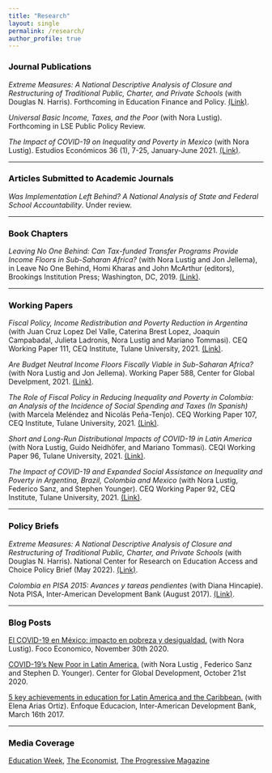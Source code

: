 ```yaml
---
title: "Research"
layout: single
permalink: /research/
author_profile: true
---
```


### <span style="color:#000000">Journal Publications</span> 

*Extreme Measures: A National Descriptive Analysis of Closure and Restructuring of Traditional Public, Charter, and Private Schools* (with Douglas N. Harris). Forthcoming in Education Finance and Policy. [(Link)](https://direct.mit.edu/edfp/article-abstract/doi/10.1162/edfp_a_00386/112923/Extreme-Measures-A-National-Descriptive-Analysis?redirectedFrom=fulltext).

*Universal Basic Income, Taxes, and the Poor* (with Nora Lustig). Forthcoming in LSE Public Policy Review.

*The Impact of COVID-19 on Inequality and Poverty in Mexico* (with Nora Lustig). Estudios
Económicos 36 (1), 7-25, January-June 2021. [(Link)](https://estudioseconomicos.colmex.mx/index.php/economicos/article/view/416).

---

### <span style="color:#000000">Articles Submitted to Academic Journals</span>  

*Was Implementation Left Behind? A National Analysis of State and Federal School Accountability*. Under review. 

---

### <span style="color:#000000">Book Chapters</span>  

*Leaving No One Behind: Can Tax-funded Transfer Programs Provide Income Floors in Sub-Saharan Africa?* (with Nora Lustig and Jon Jellema), in Leave No One Behind, Homi Kharas and John McArthur (editors), Brookings Institution Press; Washington, DC, 2019. [(Link)](https://www.brookings.edu/wp-content/uploads/2019/09/LNOB_Chapter9.pdf).

---

### <span style="color:#000000">Working Papers</span> 

*Fiscal Policy, Income Redistribution and Poverty Reduction in Argentina* (with Juan Cruz Lopez Del Valle, Caterina Brest Lopez, Joaquin Campabadal, Julieta Ladronis, Nora Lustig and Mariano Tommasi). CEQ Working Paper 111, CEQ Institute, Tulane University, 2021. [(Link)](https://repec.tulane.edu/RePEc/ceq/ceq111.pdf).

*Are Budget Neutral Income Floors Fiscally Viable in Sub-Saharan Africa?* (with Nora Lustig and Jon Jellema). Working Paper 588, Center for Global Develpment, 2021. [(Link)](https://www.cgdev.org/sites/default/files/are-budget-neutral-income-floors-fiscally-viable-sub-saharan-africa.pdf).

*The Role of Fiscal Policy in Reducing Inequality and Poverty in Colombia: an Analysis of the Incidence of Social Spending and Taxes (In Spanish)* (with Marcela Meléndez and Nicolás Peña-Tenjo). CEQ Working Paper 107, CEQ Institute, Tulane University, 2021. [(Link)](http://repec.tulane.edu/RePEc/ceq/ceq107.pdf).

*Short and Long-Run Distributional Impacts of COVID-19 in Latin America* (with Nora Lustig, Guido Neidhöfer, and Mariano Tommasi). CEQI Working Paper 96, Tulane University, 2021. [(Link)](http://repec.tulane.edu/RePEc/ceq/ceq96.pdf).

*The Impact of COVID-19 and Expanded Social Assistance on Inequality and Poverty in Argentina, Brazil, Colombia and Mexico* (with Nora Lustig, Federico Sanz, and Stephen Younger). CEQ Working Paper 92, CEQ Institute, Tulane University, 2021. [(Link)](http://repec.tulane.edu/RePEc/ceq/ceq92.pdf).

---

### <span style="color:#000000">Policy Briefs</span> 

*Extreme Measures: A National Descriptive Analysis of Closure and Restructuring of Traditional Public, Charter, and Private Schools* (with Douglas N. Harris). National Center for Research on Education Access and Choice Policy Brief (May 2022). [(Link)](https://reachcentered.org/uploads/policybrief/REACH-National-Closure-Restructuring-2022-05-24.pdf).

*Colombia en PISA 2015: Avances y tareas pendientes* (with Diana Hincapie). Nota PISA, Inter-American Development Bank (August 2017). [(Link)](https://publications.iadb.org/es/colombia-en-pisa-2015-avances-y-tareas-pendientes). 

---

### <span style="color:#000000">Blog Posts</span> 

[El COVID-19 en México: impacto en pobreza y desigualdad.](https://dev.focoeconomico.org/2020/11/30/el-covid-19-en-mexico-impacto-en-pobreza-y-desigualdad/) (with Nora Lustig). Foco Economico, November 30th 2020.

[COVID-19’s New Poor in Latin America.](https://www.cgdev.org/blog/covid-19s-new-poor-latin-america) (with Nora Lustig , Federico Sanz and Stephen D. Younger). Center for Global Development, October 21st 2020.

[5 key achievements in education for Latin America and the Caribbean.](https://blogs.iadb.org/educacion/en/cima-5-key-achievements-in-education-for-latin-america-and-the-caribbean/) (with Elena Arias Ortiz). Enfoque Educacion, Inter-American Development Bank, March 16th 2017.

---

### <span style="color:#000000">Media Coverage</span> 

[Education Week](https://www.edweek.org/leadership/race-is-a-strong-predictor-of-which-schools-will-close-permanently-study-shows/2022/05), [The Economist](https://www.economist.com/the-americas/2020/10/08/latin-americas-new-poor), [The Progressive Magazine](https://progressive.org/magazine/the-great-charter-school-scam-burris/) 



